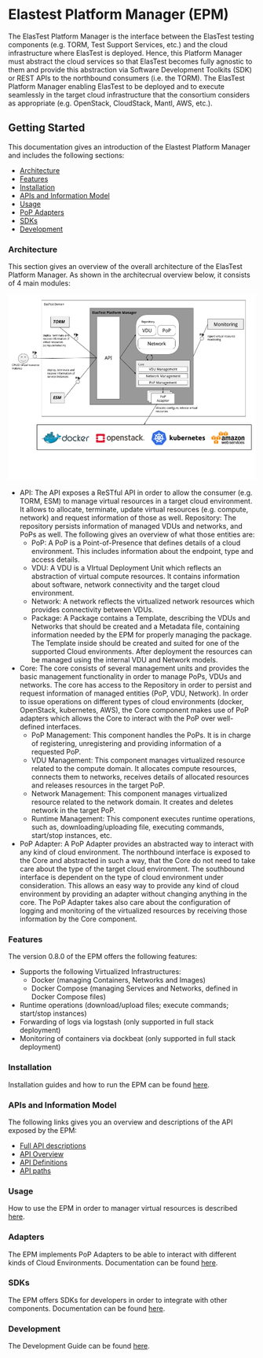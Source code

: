 # Elastest Platform Manager (EPM)

The ElasTest Platform Manager is the interface between the ElasTest testing components (e.g. TORM, Test Support Services, etc.) and the cloud infrastructure where ElasTest is deployed. Hence, this Platform Manager must abstract the cloud services so that ElasTest becomes fully agnostic to them and provide this abstraction via Software Development Toolkits (SDK) or REST APIs to the northbound consumers (i.e. the TORM). The ElasTest Platform Manager enabling ElasTest to be deployed and to execute seamlessly in the target cloud infrastructure that the consortium considers as appropriate (e.g. OpenStack, CloudStack, Mantl, AWS, etc.).

## Getting Started

This documentation gives an introduction of the Elastest Platform Manager and includes the following sections:

* [Architecture](#architecture)
* [Features](#features)
* [Installation](#installation)
* [APIs and Information Model](#apis-and-information-model)
* [Usage](#usage)
* [PoP Adapters](#adapters)
* [SDKs](#sdks)
* [Development](#development)

### Architecture
This section gives an overview of the overall architecture of the ElasTest Platform Manager. As shown in the architecrual overview below, it consists of 4 main modules:

![Elastest Platform Manager Architecture](imgs/epm-architecture.png)

* API: The API exposes a ReSTful API in order to allow the consumer (e.g. TORM, ESM) to manage virtual resources in a target cloud environment. It allows to allocate, terminate, update virtual resources (e.g. compute, network) and request information of those as well.
Repository: The repository persists information of managed VDUs and networks, and PoPs as well. The following gives an overview of what those entities are:
    * PoP: A PoP is a Point-of-Presence that defines details of a cloud environment. This includes information about the endpoint, type and access details.
    * VDU: A VDU is a VIrtual Deployment Unit which reflects an abstraction of virtual compute resources. It contains information about software, network connectivity and the target cloud environment.
    * Network: A network reflects the virtualized network resources which provides connectivity between VDUs.
    * Package: A Package contains a Template, describing the VDUs and Networks that should be created and a Metadata file, containing information needed by the EPM for properly managing the package. The Template inside should be created and suited for one of the supported Cloud environments. After deployment the resources can be managed using the internal VDU and Network models.
* Core: The core consists of several management units and provides the basic management functionality in order to manage PoPs, VDUs and networks. The core has access to the Repository in order to persist and request information of managed entities (PoP, VDU, Network). In order to issue operations on different types of cloud environments (docker, OpenStack, kubernetes, AWS), the Core component makes use of PoP adapters which allows the Core to interact with the PoP over well-defined interfaces.
    * PoP Management: This component handles the PoPs. It is in charge of registering, unregistering and providing information of a requested PoP. 
    * VDU Management: This component manages virtualized resource related to the compute domain. It allocates compute resources, connects them to networks, receives details of allocated resources and releases resources in the target PoP.
    * Network Management: This component manages virtualized resource related to the network domain. It creates and deletes network in the target PoP.
    * Runtime Management: This component executes runtime operations, such as, downloading/uploading file, executing commands, start/stop instances, etc.
* PoP Adapter: A PoP Adapter provides an abstracted way to interact with any kind of cloud environment. The northbound interface is exposed to the Core and abstracted in such a way, that the Core do not need to take care about the type of the target cloud environment. The southbound interface is dependent on the type of cloud environment under consideration. This allows an easy way to provide any kind of cloud environment by providing an adapter without changing anything in the core. The PoP Adapter takes also care about the configuration of logging and monitoring of the virtualized resources by receiving those information by the Core component.

### Features

The version 0.8.0 of the EPM offers the following features:

* Supports the following Virtualized Infrastructures:
    * Docker (managing Containers, Networks and Images)
    * Docker Compose (managing Services and Networks, defined in Docker Compose files)
* Runtime operations (download/upload files; execute commands; start/stop instances)
* Forwarding of logs via logstash (only supported in full stack deployment)
* Monitoring of containers via dockbeat (only supported in full stack deployment)

### Installation 

Installation guides and how to run the EPM can be found [here][installation_guide].

### APIs and Information Model

The following links gives you an overview and descriptions of the API exposed by the EPM:

* [Full API descriptions][api_online]
* [API Overview][api_overview]
* [API Definitions][api_definitions]
* [API paths][api_paths]

### Usage

How to use the EPM in order to manager virtual resources is described [here][usage_guide].

### Adapters

The EPM implements PoP Adapters to be able to interact with different kinds of Cloud Environments. Documentation can be found [here][adapters_guide].

### SDKs

The EPM offers SDKs for developers in order to integrate with other components. Documentation can be found [here][sdk_guide].

### Development

The Development Guide can be found [here][development_guide].

[installation_guide]: installation.md
[usage_guide]: usage.md
[sdk_guide]: sdks.md
[adapters_guide]: adapters.md
[api_online]: http://elastest.io/docs/api/epm/
[api_overview]: api/overview.md
[api_definitions]: api/definitions.md
[api_paths]: api/paths.md
[development_guide]: development.md


